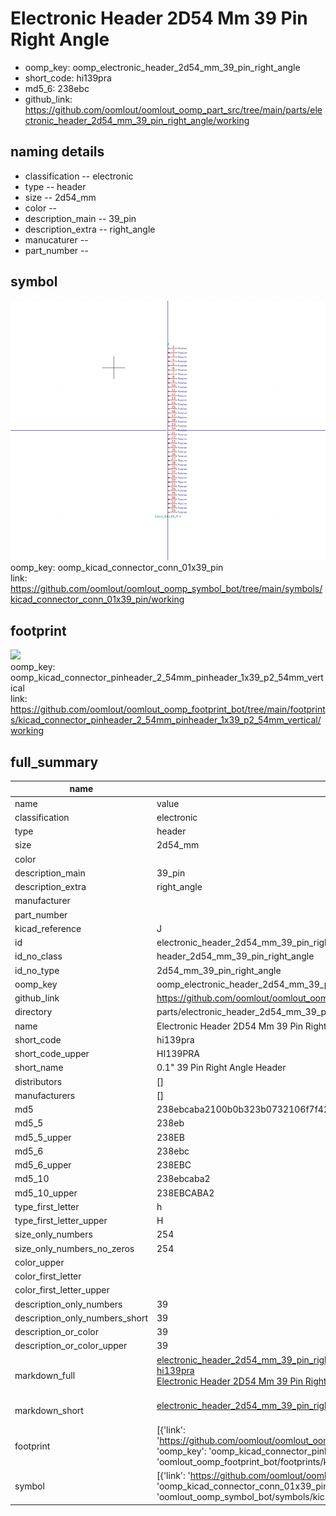 # Electronic Header 2D54 Mm 39 Pin Right Angle

  
* oomp_key: oomp_electronic_header_2d54_mm_39_pin_right_angle 
* short_code: hi139pra
* md5_6: 238ebc  
* github_link: https://github.com/oomlout/oomlout_oomp_part_src/tree/main/parts/electronic_header_2d54_mm_39_pin_right_angle/working  
## naming details
* classification -- electronic
* type -- header
* size -- 2d54_mm
* color -- 
* description_main -- 39_pin
* description_extra -- right_angle
* manucaturer -- 
* part_number -- 



## symbol

![](symbol/0/working/working_600.png)  
oomp_key: oomp_kicad_connector_conn_01x39_pin  
link: https://github.com/oomlout/oomlout_oomp_symbol_bot/tree/main/symbols/kicad_connector_conn_01x39_pin/working  

## footprint

![](footprint/0/working/working_600.png)  
oomp_key: oomp_kicad_connector_pinheader_2_54mm_pinheader_1x39_p2_54mm_vertical  
link: https://github.com/oomlout/oomlout_oomp_footprint_bot/tree/main/footprints/kicad_connector_pinheader_2_54mm_pinheader_1x39_p2_54mm_vertical/working  

## full_summary
| name | value | 
| --- | --- | 
| name | value | 
| classification | electronic | 
| type | header | 
| size | 2d54_mm | 
| color |  | 
| description_main | 39_pin | 
| description_extra | right_angle | 
| manufacturer |  | 
| part_number |  | 
| kicad_reference | J | 
| id | electronic_header_2d54_mm_39_pin_right_angle | 
| id_no_class | header_2d54_mm_39_pin_right_angle | 
| id_no_type | 2d54_mm_39_pin_right_angle | 
| oomp_key | oomp_electronic_header_2d54_mm_39_pin_right_angle | 
| github_link | https://github.com/oomlout/oomlout_oomp_part_src/tree/main/parts/electronic_header_2d54_mm_39_pin_right_angle/working | 
| directory | parts/electronic_header_2d54_mm_39_pin_right_angle | 
| name | Electronic Header 2D54 Mm 39 Pin Right Angle | 
| short_code | hi139pra | 
| short_code_upper | HI139PRA | 
| short_name | 0.1" 39 Pin Right Angle Header | 
| distributors | [] | 
| manufacturers | [] | 
| md5 | 238ebcaba2100b0b323b0732106f7f42 | 
| md5_5 | 238eb | 
| md5_5_upper | 238EB | 
| md5_6 | 238ebc | 
| md5_6_upper | 238EBC | 
| md5_10 | 238ebcaba2 | 
| md5_10_upper | 238EBCABA2 | 
| type_first_letter | h | 
| type_first_letter_upper | H | 
| size_only_numbers | 254 | 
| size_only_numbers_no_zeros | 254 | 
| color_upper |  | 
| color_first_letter |  | 
| color_first_letter_upper |  | 
| description_only_numbers | 39 | 
| description_only_numbers_short | 39 | 
| description_or_color | 39 | 
| description_or_color_upper | 39 | 
| markdown_full | [electronic_header_2d54_mm_39_pin_right_angle](https://github.com/oomlout/oomlout_oomp_part_src/tree/main/parts/electronic_header_2d54_mm_39_pin_right_angle/working)<br>[hi139pra](https://github.com/oomlout/oomlout_oomp_part_src/tree/main/parts/electronic_header_2d54_mm_39_pin_right_angle/working)<br>[Electronic Header 2D54 Mm 39 Pin Right Angle](https://github.com/oomlout/oomlout_oomp_part_src/tree/main/parts/electronic_header_2d54_mm_39_pin_right_angle/working)<br><br> | 
| markdown_short | [electronic_header_2d54_mm_39_pin_right_angle](https://github.com/oomlout/oomlout_oomp_part_src/tree/main/parts/electronic_header_2d54_mm_39_pin_right_angle/working)<br><br> | 
| footprint | [{'link': 'https://github.com/oomlout/oomlout_oomp_footprint_bot/tree/main/foootprntss/kicad_connector_pinheader_2_54mm_pinheader_1x39_p2_54mm_vertical', 'oomp_key': 'oomp_kicad_connector_pinheader_2_54mm_pinheader_1x39_p2_54mm_vertical', 'directory': 'oomlout_oomp_footprint_bot/footprints/kicad_connector_pinheader_2_54mm_pinheader_1x39_p2_54mm_vertical//working/working.kicad_mod'}] | 
| symbol | [{'link': 'https://github.com/oomlout/oomlout_oomp_symbol_bot/tree/main/symbols/kicad_connector_conn_01x39_pin', 'oomp_key': 'oomp_kicad_connector_conn_01x39_pin', 'directory': 'oomlout_oomp_symbol_bot/symbols/kicad_connector_conn_01x39_pin//working/working.kicad_sym'}] | 
